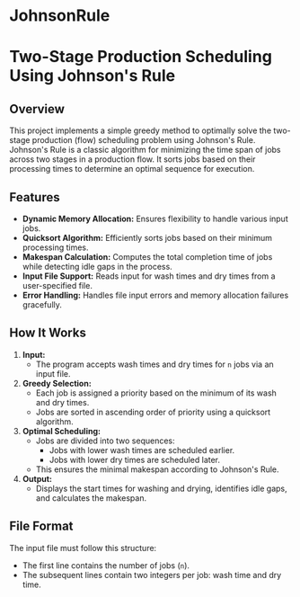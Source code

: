 # JohnsonRule
 
# Two-Stage Production Scheduling Using Johnson's Rule

## Overview
This project implements a simple greedy method to optimally solve the two-stage production (flow) scheduling problem using Johnson's Rule. Johnson's Rule is a classic algorithm for minimizing the time span of jobs across two stages in a production flow. It sorts jobs based on their processing times to determine an optimal sequence for execution.

## Features
- **Dynamic Memory Allocation:** Ensures flexibility to handle various input jobs.
- **Quicksort Algorithm:** Efficiently sorts jobs based on their minimum processing times.
- **Makespan Calculation:** Computes the total completion time of jobs while detecting idle gaps in the process.
- **Input File Support:** Reads input for wash times and dry times from a user-specified file.
- **Error Handling:** Handles file input errors and memory allocation failures gracefully.

## How It Works
1. **Input:** 
   - The program accepts wash times and dry times for `n` jobs via an input file.
2. **Greedy Selection:**
   - Each job is assigned a priority based on the minimum of its wash and dry times.
   - Jobs are sorted in ascending order of priority using a quicksort algorithm.
3. **Optimal Scheduling:**
   - Jobs are divided into two sequences:
     - Jobs with lower wash times are scheduled earlier.
     - Jobs with lower dry times are scheduled later.
   - This ensures the minimal makespan according to Johnson's Rule.
4. **Output:**
   - Displays the start times for washing and drying, identifies idle gaps, and calculates the makespan.

## File Format
The input file must follow this structure:
- The first line contains the number of jobs (`n`).
- The subsequent lines contain two integers per job: wash time and dry time.
